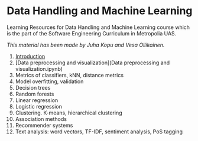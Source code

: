 # Data Handling and Machine Learning

Learning Resources for Data Handling and Machine Learning course
which is the part of the Software Engineering Curriculum in Metropolia UAS.

_This material has been made by Juha Kopu and Vesa Ollikainen._

1. [Introduction](Introduction.ipynb)
2. [Data preprocessing and visualization](Data preprocessing and visualization.ipynb)
3. Metrics of classifiers, kNN, distance metrics
3. Model overfitting, validation
4. Decision trees
5. Random forests
6. Linear regression
7. Logistic regression
8. Clustering. K-means, hierarchical clustering
9. Association methods
10. Recommender systems
11. Text analysis: word vectors, TF-IDF, sentiment analysis, PoS tagging
